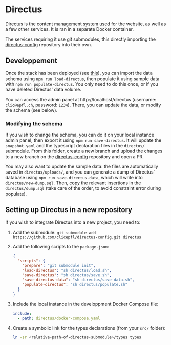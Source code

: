 # Directus

Directus is the content management system used for the website, as well as a few other services. It is ran in a separate Docker container.

The services requiring it use git submodules, this directly importing the [directus-config](https://github.com/clicepfl/directus-config) repository into their own.

## Developpement

Once the stack has been deployed (see [this](../README.md)), you can import the data schema using `npm run load-directus`, then populate it using sample data with `npm run populate-directus`. You only need to do this once, or if you have deleted Directus' data volume.

You can access the admin panel at http://localhost/directus (username: `clic@epfl.ch`, password: `1234`). There, you can update the data, or modify the schema (see below).

### Modifying the schema

If you wish to change the schema, you can do it on your local instance admin panel, then export it using `npm run save-directus`. It will update the `snapshot.yaml` and the typescript declaration files in the `directus/` submodule. From this folder, create a new branch and upload the changes to a new branch on the [directus-config](https://github.com/clicepfl/directus-config) repository and open a PR.

You may also want to update the sample data: the files are automatically saved in `directus/uploads/`, and you can generate a dump of Directus' database using `npm run save-directus-data`, which will write into `directus/new-dump.sql`. Then, copy the relevant insertions in the `directus/dump.sql` (take care of the order, to avoid constraint error during populate).

## Setting up Directus in a new repository

If you wish to integrate Directus into a new project, you need to:

1. Add the submodule: `git submodule add https://github.com/clicepfl/directus-config.git directus`
2. Add the following scripts to the `package.json`:

   ```json
   {
     "scripts": {
       "prepare": "git submodule init",
       "load-directus": "sh directus/load.sh",
       "save-directus": "sh directus/save.sh",
       "save-directus-data": "sh directus/save-data.sh",
       "populate-directus": "sh directus/populate.sh"
     }
   }
   ```

3. Include the local instance in the developpment Docker Compose file:
   ```yaml
   include:
     - path: directus/docker-compose.yaml
   ```
4. Create a symbolic link for the types declarations (from your `src/` folder):
   ```sh
   ln -sr <relative-path-of-directus-submodule>/types types
   ```

